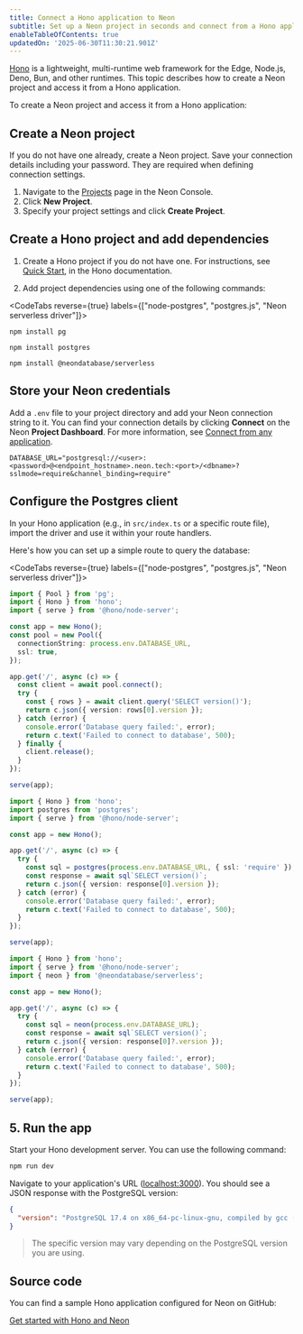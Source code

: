 ```yaml
---
title: Connect a Hono application to Neon
subtitle: Set up a Neon project in seconds and connect from a Hono application
enableTableOfContents: true
updatedOn: '2025-06-30T11:30:21.901Z'
---
```


[Hono](https://hono.dev/) is a lightweight, multi-runtime web framework for the Edge, Node.js, Deno, Bun, and other runtimes. This topic describes how to create a Neon project and access it from a Hono application.

To create a Neon project and access it from a Hono application:

<Steps>

## Create a Neon project

If you do not have one already, create a Neon project. Save your connection details including your password. They are required when defining connection settings.

1.  Navigate to the [Projects](https://console.neon.tech/app/projects) page in the Neon Console.
2.  Click **New Project**.
3.  Specify your project settings and click **Create Project**.

## Create a Hono project and add dependencies

1.  Create a Hono project if you do not have one. For instructions, see [Quick Start](https://hono.dev/docs/getting-started/basic), in the Hono documentation.

2.  Add project dependencies using one of the following commands:

<CodeTabs reverse={true} labels={["node-postgres", "postgres.js", "Neon serverless driver"]}>

```shell
npm install pg
```

```shell
npm install postgres
```

```shell
npm install @neondatabase/serverless
```

   </CodeTabs>

## Store your Neon credentials

Add a `.env` file to your project directory and add your Neon connection string to it. You can find your connection details by clicking **Connect** on the Neon **Project Dashboard**. For more information, see [Connect from any application](/docs/connect/connect-from-any-app).

```shell shouldWrap
DATABASE_URL="postgresql://<user>:<password>@<endpoint_hostname>.neon.tech:<port>/<dbname>?sslmode=require&channel_binding=require"
```

## Configure the Postgres client

In your Hono application (e.g., in `src/index.ts` or a specific route file), import the driver and use it within your route handlers.

Here's how you can set up a simple route to query the database:

<CodeTabs reverse={true} labels={["node-postgres", "postgres.js", "Neon serverless driver"]}>

```typescript
import { Pool } from 'pg';
import { Hono } from 'hono';
import { serve } from '@hono/node-server';

const app = new Hono();
const pool = new Pool({
  connectionString: process.env.DATABASE_URL,
  ssl: true,
});

app.get('/', async (c) => {
  const client = await pool.connect();
  try {
    const { rows } = await client.query('SELECT version()');
    return c.json({ version: rows[0].version });
  } catch (error) {
    console.error('Database query failed:', error);
    return c.text('Failed to connect to database', 500);
  } finally {
    client.release();
  }
});

serve(app);
```

```typescript
import { Hono } from 'hono';
import postgres from 'postgres';
import { serve } from '@hono/node-server';

const app = new Hono();

app.get('/', async (c) => {
  try {
    const sql = postgres(process.env.DATABASE_URL, { ssl: 'require' });
    const response = await sql`SELECT version()`;
    return c.json({ version: response[0].version });
  } catch (error) {
    console.error('Database query failed:', error);
    return c.text('Failed to connect to database', 500);
  }
});

serve(app);
```

```typescript
import { Hono } from 'hono';
import { serve } from '@hono/node-server';
import { neon } from '@neondatabase/serverless';

const app = new Hono();

app.get('/', async (c) => {
  try {
    const sql = neon(process.env.DATABASE_URL);
    const response = await sql`SELECT version()`;
    return c.json({ version: response[0]?.version });
  } catch (error) {
    console.error('Database query failed:', error);
    return c.text('Failed to connect to database', 500);
  }
});

serve(app);
```

</CodeTabs>

## 5. Run the app

Start your Hono development server. You can use the following command:

```bash
npm run dev
```

Navigate to your application's URL ([localhost:3000](http://localhost:3000)). You should see a JSON response with the PostgreSQL version:

```json shouldWrap
{
  "version": "PostgreSQL 17.4 on x86_64-pc-linux-gnu, compiled by gcc (Debian 12.2.0-14) 12.2.0, 64-bit"
}
```

> The specific version may vary depending on the PostgreSQL version you are using.

</Steps>

## Source code

You can find a sample Hono application configured for Neon on GitHub:

<DetailIconCards>

<a href="https://github.com/neondatabase/examples/tree/main/with-hono" description="Get started with Hono and Neon" icon="github">Get started with Hono and Neon</a>

</DetailIconCards>

<NeedHelp/>
